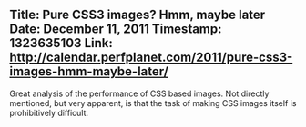Title: Pure CSS3 images? Hmm, maybe later
Date: December 11, 2011
Timestamp: 1323635103
Link: http://calendar.perfplanet.com/2011/pure-css3-images-hmm-maybe-later/
----

Great analysis of the performance of CSS based images. Not directly
mentioned, but very apparent, is that the task of making CSS images itself
is prohibitively difficult.
